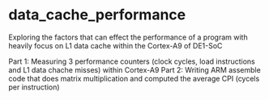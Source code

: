 # data_cache_performance

Exploring the factors that can effect the performance of a program with heavily focus on L1 data cache within the Cortex-A9 of DE1-SoC

Part 1: Measuring 3 performance counters (clock cycles, load instructions and L1 data chache misses) within Cortex-A9
Part 2: Writing ARM assemble code that does matrix multiplication and computed the average CPI (cycels per instruction)
